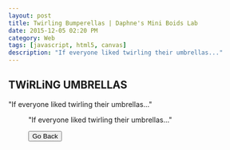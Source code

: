 ```yaml
---
layout: post
title: Twirling Bumperellas | Daphne's Mini Boids Lab
date: 2015-12-05 02:20 PM
category: Web
tags: [javascript, html5, canvas]
description: "If everyone liked twirling their umbrellas..."
---
```


<div class="twirling">
    <div class="row splash-header">
        <h2 class="big-title">TW<span class="thick">i</span>RL<span class="thick">i</span>NG <span class="thick">UMBRELLAS</span></h2>
        <p>"If everyone liked twirling their umbrellas..."</p>
    </div>
</div>

<!--more-->
<figure class="full-screen black-background no-padding" id="twirling">
    <figcaption>
        <p>"If everyone liked twirling their umbrellas..."</p>
        <button onclick="goBack()">Go Back</button>
    </figcaption>
</figure>

